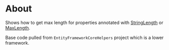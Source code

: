 ﻿# About

Shows how to get max length for properties annotated with [StringLength](https://learn.microsoft.com/en-us/dotnet/api/system.componentmodel.dataannotations.stringlengthattribute?view=net-7.0) or [MaxLength](https://learn.microsoft.com/en-us/dotnet/api/system.componentmodel.dataannotations.maxlengthattribute?view=net-7.0).

Base code pulled from `EntityFrameworkCoreHelpers` project which is a lower framework.
